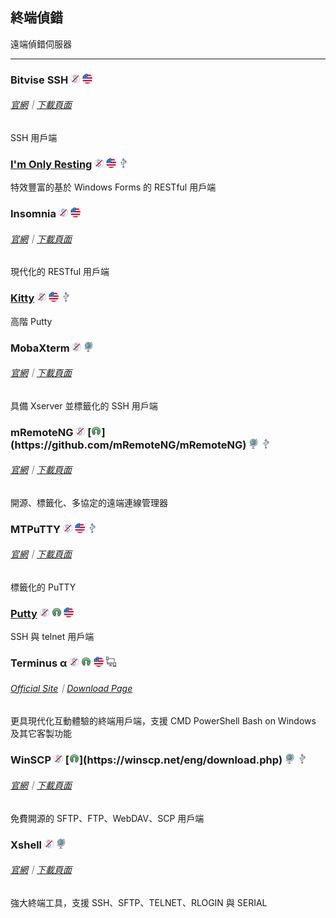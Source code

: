 ## 終端偵錯

遠端偵錯伺服器

---

### Bitvise SSH ![](../assets/free.png) ![](../assets/united-states.png)

###### [官網](https://www.bitvise.com/index)｜[下載頁面](https://www.bitvise.com/download-area)

SSH 用戶端

### [I'm Only Resting](http://www.swensensoftware.com/im-only-resting) ![](../assets/free.png) ![](../assets/united-states.png) ![](../assets/usb.png)

特效豐富的基於 Windows Forms 的 RESTful 用戶端

### Insomnia ![](../assets/free.png) ![](../assets/united-states.png)

###### [官網](https://insomnia.rest/)｜[下載頁面](https://insomnia.rest/download/#windows)

現代化的 RESTful 用戶端

### [Kitty](http://www.9bis.net/kitty/) ![](../assets/free.png) ![](../assets/united-states.png) ![](../assets/usb.png)

高階 Putty

### MobaXterm ![](../assets/free.png) ![](../assets/earth-globe.png)

###### [官網](http://mobaxterm.mobatek.net/)｜[下載頁面](http://mobaxterm.mobatek.net/download-home-edition.html)

具備 Xserver 並標籤化的 SSH 用戶端

### mRemoteNG ![](../assets/free.png) [![](../assets/open-source-icon.png "GPL 2.0@GitHub: https://github.com/mRemoteNG/mRemoteNG")](https://github.com/mRemoteNG/mRemoteNG) ![](../assets/earth-globe.png) ![](../assets/usb.png)

###### [官網](https://mremoteng.org/)｜[下載頁面](https://mremoteng.org/download)

開源、標籤化、多協定的遠端連線管理器

### MTPuTTY ![](../assets/free.png) ![](../assets/united-states.png) ![](../assets/usb.png)

###### [官網](http://ttyplus.com/multi-tabbed-putty/)｜[下載頁面](http://ttyplus.com/downloads.html)

標籤化的 PuTTY

### [Putty](http://www.chiark.greenend.org.uk/~sgtatham/putty/download.html) ![](../assets/free.png) ![](../assets/open-source-icon.png "UNIQUE@HOMEPAGE") ![](../assets/united-states.png)

SSH 與 telnet 用戶端

### Terminus α ![](../assets/free.png) ![](../assets/open-source-icon.png "MIT@GitHub: https://github.com/Eugeny/terminus") ![](../assets/united-states.png) ![](../assets/multi_platform.png)

###### [Official Site](https://eugeny.github.io/terminus/)｜[Download Page](https://github.com/Eugeny/terminus/releases/latest)

更具現代化互動體驗的終端用戶端，支援 CMD PowerShell Bash on Windows 及其它客製功能

### WinSCP ![](../assets/free.png) [![](../assets/open-source-icon.png "GPL@winscp.net: https://winscp.net/eng/download.php")](https://winscp.net/eng/download.php) ![](../assets/earth-globe.png) ![](../assets/usb.png)

###### [官網](https://winscp.net/eng/docs/lang:chs)｜[下載頁面](https://winscp.net/eng/docs/lang:chs#%E4%B8%8B%E8%BD%BD)

免費開源的 SFTP、FTP、WebDAV、SCP 用戶端

### Xshell ![](../assets/free.png) ![](../assets/earth-globe.png)

###### [官網](http://www.netsarang.com/products/xsh_overview.html)｜[下載頁面](http://www.netsarang.com/download/down_xsh5.html)

強大終端工具，支援 SSH、SFTP、TELNET、RLOGIN 與 SERIAL
